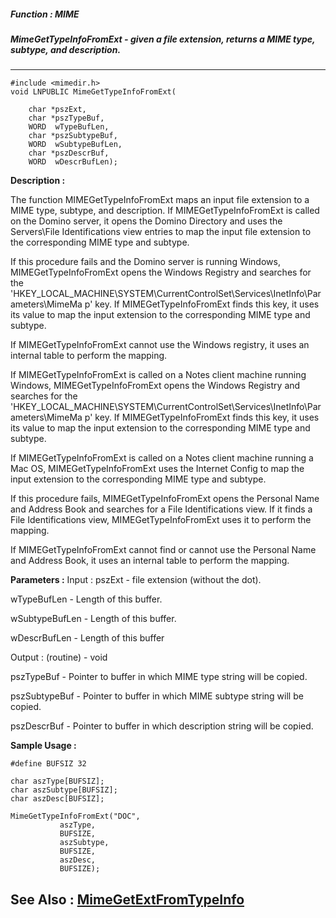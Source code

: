 ##### Function : MIME
##### MimeGetTypeInfoFromExt - given a file extension, returns a MIME type, subtype, and description.

---
```
#include <mimedir.h>
void LNPUBLIC MimeGetTypeInfoFromExt(

	char *pszExt,
	char *pszTypeBuf,
	WORD  wTypeBufLen,
	char *pszSubtypeBuf,
	WORD  wSubtypeBufLen,
	char *pszDescrBuf,
	WORD  wDescrBufLen);
```
**Description :**

The function MIMEGetTypeInfoFromExt maps an input file extension to a MIME 
type, subtype, and description.  If MIMEGetTypeInfoFromExt is called on the 
Domino server, it opens the Domino Directory and uses the Servers\File 
Identifications view entries to map the input file extension to the 
corresponding MIME type and subtype.

If this procedure fails and the Domino server is running Windows, 
MIMEGetTypeInfoFromExt opens the Windows Registry and searches for the 
'HKEY_LOCAL_MACHINE\SYSTEM\CurrentControlSet\Services\InetInfo\Parameters\MimeMa
p' key.  If MIMEGetTypeInfoFromExt finds this key, it uses its value to map the 
input extension to the corresponding MIME type and subtype.

If MIMEGetTypeInfoFromExt cannot use the Windows registry, it uses an internal 
table to perform the mapping.

If MIMEGetTypeInfoFromExt is called on a Notes client machine running Windows, 
MIMEGetTypeInfoFromExt opens the Windows Registry and searches for the 
'HKEY_LOCAL_MACHINE\SYSTEM\CurrentControlSet\Services\InetInfo\Parameters\MimeMa
p' key.  If MIMEGetTypeInfoFromExt finds this key, it uses its value to map the 
input extension to the corresponding MIME type and subtype.

If MIMEGetTypeInfoFromExt is called on a Notes client machine running a Mac OS, 
MIMEGetTypeInfoFromExt uses the Internet Config to map the input extension to 
the corresponding MIME type and subtype.

If this procedure fails, MIMEGetTypeInfoFromExt opens the Personal Name and 
Address Book and searches for a File Identifications view.  If it finds a File 
Identifications view, MIMEGetTypeInfoFromExt uses it to perform the mapping.

If MIMEGetTypeInfoFromExt cannot find or cannot use the Personal Name and 
Address Book, it uses an internal table to perform the mapping.


**Parameters :**
Input :
pszExt  -  file extension (without the dot).

wTypeBufLen  -  Length of this buffer.

wSubtypeBufLen  -  Length of this buffer.

wDescrBufLen  -  Length of this buffer

Output :
(routine)  -  void


pszTypeBuf  -  Pointer to buffer in which MIME type string will be copied.

pszSubtypeBuf  -  Pointer to buffer in which MIME subtype string will be copied.

pszDescrBuf  -  Pointer to buffer in which description string will be copied.


**Sample Usage :**
```
#define BUFSIZ 32

char aszType[BUFSIZ];
char aszSubtype[BUFSIZ];
char aszDesc[BUFSIZ];

MimeGetTypeInfoFromExt("DOC",
	       aszType,
	       BUFSIZE,
	       aszSubtype,
	       BUFSIZE,
	       aszDesc,
	       BUFSIZE);

```
**See Also :**
[MimeGetExtFromTypeInfo](/reference/Func/MimeGetExtFromTypeInfo)
---

